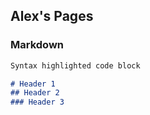 ## Alex's Pages

### Markdown

```markdown
Syntax highlighted code block

# Header 1
## Header 2
### Header 3
